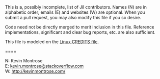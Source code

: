 This is a, possibly incomplete, list of Jil contributors.
Names (N) are in alphabetic order, emails (E) and websites (W) are optional.
When you submit a pull request, you may also modify this file
if you so desire.

Code need not be directly merged to merit inclusion in this file.
Reference implementations, significant and clear bug reports, etc. 
are also sufficient.

This file is modeled on the [Linux CREDITS file](https://github.com/torvalds/linux/blob/master/CREDITS).

====

N: Kevin Montrose  
E: kevin.montrose@stackoverflow.com  
W: http://kevinmontrose.com/  
